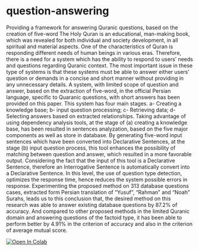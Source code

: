 # question-answering
Providing a framework for answering Quranic questions, based on the creation of five-word
The Holy Quran is an educational, man-making book, which was revealed for both individual and society development, in all spiritual and material aspects. One of the characteristics of Quran is responding different needs of human beings in various eras. Therefore, there is a need for a system which has the ability to respond to users’ needs and questions regarding Quranic context. The most important issue in these type of systems is that these systems must be able to answer either users’ question or demands in a concise and short manner without providing in any unnecessary details. A system, with limited scope of question and answer, based on the extraction of five-word, in the official Persian language, specific to Quaranic questions, with short answers has been provided on this paper. This system has four main stages. a- Creating a knowledge base; b- input question processing; c- Retrieving data; d- Selecting answers based on extracted relationships. Taking advantage of using dependency analysis tools, at the stage of (a) creating a knowledge base, has been resulted in sentences analyzation, based on the five major components as well as store in database. By generating five-word input sentences which have been converted into Declarative Sentences, at the stage (b) input question process, this tool enhances the possibility of matching between question and answer, which resulted in a more favorable output.
 Considering the fact that the input of this tool is a Declarative Sentence, therefore an Interrogative Sentence is automatically convert into a Declarative Sentence. In this level, the use of question type detection, optimizes the response time, hence reduces the system possible errors in response.
Experimenting the proposed method on 313 database questions cases, extracted form Persian translation of “Yusuf”, “Rahman” and “Noah” Surahs, leads us to this conclusion that, the desired method on this research was able to answer existing database questions by 87.2% of accuracy. And compared to other proposed methods in the limited Quranic domain and answering questions of the factoid type, it has been able to perform better by 4.91% in the criterion of accuracy and also in the criterion of average mutual score.

[![Open In Colab](https://colab.research.google.com/assets/colab-badge.svg)](https://colab.research.google.com/drive/1vtKqIp-P1B6OocuWNEC60QXw1PM0-P9g#scrollTo=Ze5DcdTXpaG6)
